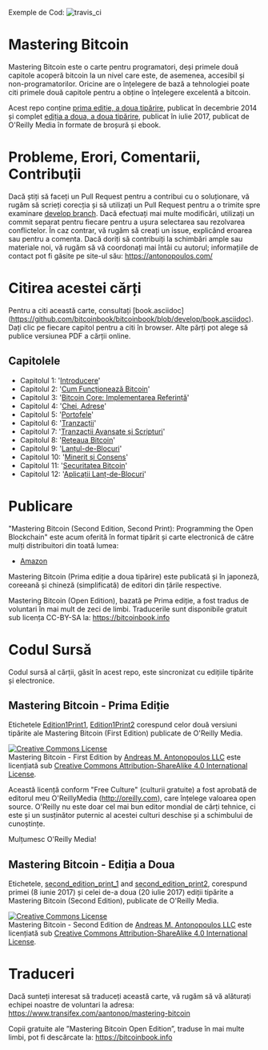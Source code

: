 Exemple de Cod: ![travis_ci](https://travis-ci.org/bitcoinbook/bitcoinbook.svg?branch=develop)

# Mastering Bitcoin

Mastering Bitcoin este o carte pentru programatori, deși primele două capitole acoperă bitcoin la un nivel care este, de asemenea, accesibil și non-programatorilor. Oricine are o înțelegere de bază a tehnologiei poate citi primele două capitole pentru a obține o înțelegere excelentă a bitcoin.

Acest repo conține [prima ediție, a doua tipărire](https://github.com/bitcoinbook/bitcoinbook/releases/tag/Edition1Print2), publicat în decembrie 2014 și complet [ediția a doua, a doua tipărire](https://github.com/bitcoinbook/bitcoinbook/releases/tag/second_edition_print2), publicat în iulie 2017, publicat de  O'Reilly  Media în formate de broșură și ebook.

# Probleme, Erori, Comentarii, Contribuții

Dacă știți să faceți un Pull Request pentru a contribui cu o soluționare, vă rugăm să scrieți corecția și să utilizați un Pull Request pentru a o trimite spre examinare [develop branch](https://github.com/bitcoinbook/bitcoinbook/tree/develop ). Dacă efectuați mai multe modificări, utilizați un commit separat pentru fiecare pentru a ușura selectarea sau rezolvarea conflictelor. În caz contrar, vă rugăm să creați un issue, explicând eroarea sau pentru a comenta. Dacă doriți să contribuiți la schimbări ample sau materiale noi, vă rugăm să vă coordonați mai întâi cu autorul; informațiile de contact pot fi găsite pe site-ul său: https://antonopoulos.com/

# Citirea acestei cărți

Pentru a citi această carte, consultați [book.asciidoc] (https://github.com/bitcoinbook/bitcoinbook/blob/develop/book.asciidoc). Dați clic pe fiecare capitol pentru a citi în browser. Alte părți pot alege să publice  versiunea PDF a cărții online.

## Capitolele

+ Capitolul 1:  '[Introducere](https://github.com/bitcoinbook/bitcoinbook/blob/develop/ch01.asciidoc)'
+ Capitolul 2: '[Cum Funcționează Bitcoin](https://github.com/bitcoinbook/bitcoinbook/blob/develop/ch02.asciidoc)'
+ Capitolul 3: '[Bitcoin Core: Implementarea Referință](https://github.com/bitcoinbook/bitcoinbook/blob/develop/ch03.asciidoc)'
+ Capitolul 4: '[Chei, Adrese](https://github.com/bitcoinbook/bitcoinbook/blob/develop/ch04.asciidoc)'
+ Capitolul 5: '[Portofele](https://github.com/bitcoinbook/bitcoinbook/blob/develop/ch05.asciidoc)'
+ Capitolul 6: '[Tranzacții](https://github.com/bitcoinbook/bitcoinbook/blob/develop/ch06.asciidoc)'
+ Capitolul 7: '[Tranzacții Avansate și Scripturi](https://github.com/bitcoinbook/bitcoinbook/blob/develop/ch07.asciidoc)'
+ Capitolul 8: '[Rețeaua Bitcoin](https://github.com/bitcoinbook/bitcoinbook/blob/develop/ch08.asciidoc)'
+ Capitolul 9: '[Lanțul-de-Blocuri](https://github.com/bitcoinbook/bitcoinbook/blob/develop/ch09.asciidoc)'
+ Capitolul 10: '[Minerit și Consens](https://github.com/bitcoinbook/bitcoinbook/blob/develop/ch10.asciidoc)'
+ Capitolul 11: '[Securitatea Bitcoin](https://github.com/bitcoinbook/bitcoinbook/blob/develop/ch11.asciidoc)'
+ Capitolul 12: '[Aplicații Lanț-de-Blocuri](https://github.com/bitcoinbook/bitcoinbook/blob/develop/ch12.asciidoc)'

# Publicare

"Mastering Bitcoin (Second Edition, Second Print): Programming the Open Blockchain" este acum oferită în format tipărit și carte electronică de către mulți distribuitori din toată lumea:

* [Amazon](https://www.amazon.com/Mastering-Bitcoin-Programming-Open-Blockchain/dp/1491954388)

Mastering Bitcoin (Prima ediție a doua tipărire) este publicată și în japoneză, coreeană și chineză (simplificată) de editori din țările respective.

Mastering Bitcoin (Open Edition), bazată pe Prima ediție, a fost tradus de voluntari în mai mult de zeci de limbi. Traducerile sunt disponibile gratuit sub licența CC-BY-SA la: https://bitcoinbook.info

# Codul Sursă

Codul sursă al cărții, găsit în acest repo, este sincronizat cu edițiile tipărite și electronice.

## Mastering Bitcoin - Prima Ediție

Etichetele [Edition1Print1](https://github.com/bitcoinbook/bitcoinbook/releases/tag/Edition1Print1), [Edition1Print2](https://github.com/bitcoinbook/bitcoinbook/releases/tag/Edition1Print2) corespund celor două versiuni tipărite ale Mastering Bitcoin (First Edition) publicate de O'Reilly Media.

<a rel="license" href="http://creativecommons.org/licenses/by-sa/4.0/"><img alt="Creative Commons License" style="border-width:0" src="https://i.creativecommons.org/l/by-sa/4.0/88x31.png" /></a><br /><span xmlns:dct="http://purl.org/dc/terms/" href="http://purl.org/dc/dcmitype/Text" property="dct:title" rel="dct:type">Mastering Bitcoin - First Edition</span> by <a xmlns:cc="http://creativecommons.org/ns#" href="https://antonopoulos.com/" property="cc:attributionName" rel="cc:attributionURL">Andreas M. Antonopoulos LLC</a> este licențiată sub <a rel="license" href="http://creativecommons.org/licenses/by-sa/4.0/">Creative Commons Attribution-ShareAlike 4.0 International License</a>.

Această licență conform "Free Culture" (culturii gratuite) a fost aprobată de editorul meu  O'ReillyMedia (http://oreilly.com), care înțelege valoarea open source. O'Reilly nu este doar cel mai bun editor mondial de cărți tehnice, ci este și un susținător puternic al acestei culturi deschise și a schimbului de cunoștințe.

Mulțumesc O'Reilly Media!

## Mastering Bitcoin - Ediția a Doua

Etichetele, [second_edition_print_1](https://github.com/bitcoinbook/bitcoinbook/releases/tag/second_edition_print_1) and  [second_edition_print2](https://github.com/bitcoinbook/bitcoinbook/releases/tag/second_edition_print2), corespund primei (8 iunie 2017) și celei de-a doua (20 iulie 2017) ediții tipărite a Mastering Bitcoin (Second Edition), publicate de O'Reilly Media.

<a rel="license" href="http://creativecommons.org/licenses/by-sa/4.0/"><img alt="Creative Commons License" style="border-width:0" src="https://i.creativecommons.org/l/by-sa/4.0/88x31.png" /></a><br /><span xmlns:dct="http://purl.org/dc/terms/" href="http://purl.org/dc/dcmitype/Text" property="dct:title" rel="dct:type">Mastering Bitcoin - Second Edition</span> de <a xmlns:cc="http://creativecommons.org/ns#" href="https://antonopoulos.com/" property="cc:attributionName" rel="cc:attributionURL">Andreas M. Antonopoulos LLC</a> este licențiată sub <a rel="license" href="http://creativecommons.org/licenses/by-sa/4.0/">Creative Commons Attribution-ShareAlike 4.0 International License</a>.

# Traduceri

Dacă sunteți interesat să traduceți această carte, vă rugăm să vă alăturați echipei noastre de voluntari la adresa: https://www.transifex.com/aantonop/mastering-bitcoin

Copii gratuite ale ”Mastering Bitcoin Open Edition”, traduse în mai multe limbi, pot fi descărcate la: https://bitcoinbook.info
